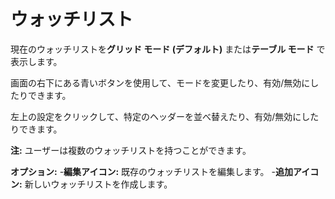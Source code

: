 # **ウォッチリスト**

現在のウォッチリストを**グリッド モード (デフォルト)** または**テーブル モード** で表示します。

画面の右下にある青いボタンを使用して、モードを変更したり、有効/無効にしたりできます。

左上の設定をクリックして、特定のヘッダーを並べ替えたり、有効/無効にしたりできます。

**注:** ユーザーは複数のウォッチリストを持つことができます。

**オプション:**
-**編集アイコン:** 既存のウォッチリストを編集します。
-**追加アイコン:** 新しいウォッチリストを作成します。
